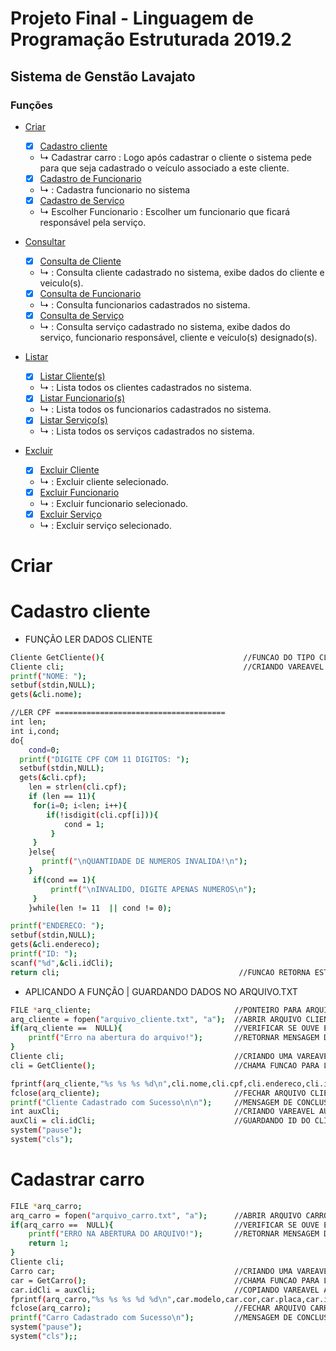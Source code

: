 # Projeto Final - Linguagem de Programação Estruturada 2019.2
## Sistema de Genstão Lavajato
### Funções 

<!--ts-->
   * [Criar](#Criar)
      - [x] [Cadastro cliente](#Cadastro-cliente)
      - ↳ Cadastrar carro
      : Logo após cadastrar o cliente o sistema pede para que seja cadastrado o veículo associado a este cliente.
  
      - [x] [Cadastro de Funcionario](#funcionario)
      - ↳ 
      : Cadastra funcionario no sistema
      
      - [x] [Cadastro de Serviço](#serviço)
      - ↳ Escolher Funcionario
      : Escolher um funcionario que ficará responsável pela serviço.
      
   * [Consultar](#Consultar)
      - [x] [Consulta de Cliente](#consultar-cliente)
      - ↳ 
      : Consulta cliente cadastrado no sistema, exibe dados do cliente e veiculo(s).
      
      - [x] [Consulta de Funcionario](#consultar-funcionario)
      - ↳ 
      : Consulta funcionarios cadastrados no sistema.
      
      - [x] [Consulta de Serviço](#consultar-serviço)
      - ↳ 
      : Consulta serviço cadastrado no sistema, exibe dados do serviço, funcionario responsável, cliente e veículo(s) designado(s). 
       
   * [Listar](#Listar)
      - [x] [Listar Cliente(s)](#listar-cliente)
      - ↳ 
      : Lista todos os clientes cadastrados no sistema.
      
      - [x] [Listar Funcionario(s)](#listar-funcionario)
      - ↳ 
      : Lista todos os funcionarios cadastrados no sistema.
      
      - [x] [Listar Serviço(s)](#listar-serviço)
      - ↳ 
      : Lista todos os serviços cadastrados no sistema.
      
   * [Excluir](#Excluir)
      - [x] [Excluir Cliente](#excluir-cliente)
      - ↳ 
      : Excluir cliente selecionado.
      
      - [x] [Excluir Funcionario](#excluir-funcionario)
      - ↳ 
      : Excluir funcionario selecionado.
      
      - [x] [Excluir Serviço](#excluir-serviço)
      - ↳ 
      : Excluir serviço selecionado.
<!--te-->
##


# Criar
Cadastro cliente
===========
- FUNÇÃO LER DADOS CLIENTE
```bash
Cliente GetCliente(){                               //FUNCAO DO TIPO CLIENTE PARA LER DADOS DO CLIENTES
Cliente cli;                                        //CRIANDO VAREAVEL DE ESTRUTURA DO TIPO CLIENTE.
printf("NOME: ");
setbuf(stdin,NULL);
gets(&cli.nome);

//LER CPF ======================================
int len;
int i,cond;
do{
    cond=0;
  printf("DIGITE CPF COM 11 DIGITOS: ");
  setbuf(stdin,NULL);
  gets(&cli.cpf);
	len = strlen(cli.cpf);
	if (len == 11){
     for(i=0; i<len; i++){
        if(!isdigit(cli.cpf[i])){
            cond = 1;
         }
     }
	}else{
       printf("\nQUANTIDADE DE NUMEROS INVALIDA!\n");
	}
     if(cond == 1){
         printf("\nINVALIDO, DIGITE APENAS NUMEROS\n");
     }
	}while(len != 11  || cond != 0);

printf("ENDERECO: ");
setbuf(stdin,NULL);
gets(&cli.endereco);
printf("ID: ");
scanf("%d",&cli.idCli);
return cli;                                        //FUNCAO RETORNA ESTRUTURA DO TIPO CLIENTE.
```



- APLICANDO A FUNÇÃO | GUARDANDO DADOS NO ARQUIVO.TXT
```bash
FILE *arq_cliente;                                //PONTEIRO PARA ARQUIVO
arq_cliente = fopen("arquivo_cliente.txt", "a");  //ABRIR ARQUIVO CLIENTE | "A" ABRE O ARQUIVO PARA GRAVAÇÃO.
if(arq_cliente ==  NULL){                         //VERIFICAR SE OUVE ERRO AO ABRIR O ARQUIVO CLIENTE
    printf("Erro na abertura do arquivo!");       //RETORNAR MENSAGEM DE ERRO CASO OUVER ERRO QUANDO ABRIR O ARQUIVO
}
Cliente cli;                                      //CRIANDO UMA VAREAVEL "CLI" DO TIPO DA STRUCT, CLIENTE.
cli = GetCliente();                               //CHAMA FUNCAO PARA LER DADOS DO CLIENTE // RETORNAR DADOS PARA "CLI".

fprintf(arq_cliente,"%s %s %s %d\n",cli.nome,cli.cpf,cli.endereco,cli.idCli); //GRAVAR DADOS DA VAREAVEL "CLI" CLIENTE NO ARQUIVO CLIENTE
fclose(arq_cliente);                              //FECHAR ARQUIVO CLIENTE
printf("Cliente Cadastrado com Sucesso\n\n");     //MENSAGEM DE CONCLUSSAO
int auxCli;                                       //CRIANDO VAREAVEL AUXILIAR PARA GUARDAR ID DO CLIENTE.
auxCli = cli.idCli;                               //GUARDANDO ID DO CLIENTE NA VAREAVEL AUXILIAR.
system("pause");
system("cls");
```


Cadastrar carro
===========
```bash
FILE *arq_carro;
arq_carro = fopen("arquivo_carro.txt", "a");      //ABRIR ARQUIVO CARRO. "A" ABRE O ARQUIVO PARA GRAVAÇÃO.
if(arq_carro ==  NULL){                           //VERIFICAR SE OUVE ERRO AO ABRIR O ARQUIVO CARRO
    printf("ERRO NA ABERTURA DO ARQUIVO!");       //RETORNAR MENSAGEM DE ERRO CASO OUVER ERRO QUANDO ABRIR O ARQUIVO
    return 1;
}
Cliente cli;                                      
Carro car;                                        //CRIANDO UMA VAREAVEL "CAR" DO TIPO STRUCT, CARRO.
car = GetCarro();                                 //CHAMA FUNCAO PARA LER DADOS DO CARRO // RETORNAR DADOS PARA "CAR"
car.idCli = auxCli;                               //COPIANDO VAREAVEL AUXILIAR COM O ID DO CLIENTE PARA ID DO CARRO
fprintf(arq_carro,"%s %s %s %d %d\n",car.modelo,car.cor,car.placa,car.idCar,car.idCli); //GRAVAR DADOS DO "CAR" CARRO NO ARQUIVO CARRO
fclose(arq_carro);                                //FECHAR ARQUIVO CARRO
printf("Carro Cadastrado com Sucesso\n");         //MENSAGEM DE CONCLUSSAO
system("pause");
system("cls");;
```
